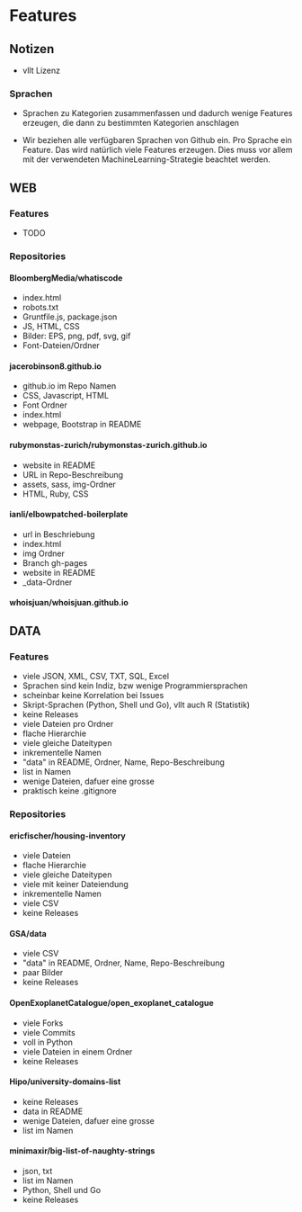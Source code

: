 # Features

## Notizen
- vllt Lizenz


### Sprachen
- Sprachen zu Kategorien zusammenfassen und dadurch wenige Features erzeugen, die dann zu bestimmten Kategorien 
anschlagen

- Wir beziehen alle verfügbaren Sprachen von Github ein. Pro Sprache ein Feature. Das wird natürlich viele Features 
erzeugen. Dies muss vor allem mit der verwendeten MachineLearning-Strategie beachtet werden.


## WEB
### Features
- TODO

### Repositories
#### BloombergMedia/whatiscode
- index.html
- robots.txt
- Gruntfile.js, package.json
- JS, HTML, CSS
- Bilder: EPS, png, pdf, svg, gif
- Font-Dateien/Ordner

#### jacerobinson8.github.io
- github.io im Repo Namen
- CSS, Javascript, HTML
- Font Ordner
- index.html
- webpage, Bootstrap in README

#### rubymonstas-zurich/rubymonstas-zurich.github.io
- website in README
- URL in Repo-Beschreibung
- assets, sass, img-Ordner
- HTML, Ruby, CSS

#### ianli/elbowpatched-boilerplate
- url in Beschriebung
- index.html
- img Ordner
- Branch gh-pages
- website in README
- _data-Ordner

#### whoisjuan/whoisjuan.github.io

## DATA
### Features
- viele JSON, XML, CSV, TXT, SQL, Excel
- Sprachen sind kein Indiz, bzw wenige Programmiersprachen
- scheinbar keine Korrelation bei Issues
- Skript-Sprachen (Python, Shell und Go), vllt auch R (Statistik)
- keine Releases
- viele Dateien pro Ordner
- flache Hierarchie
- viele gleiche Dateitypen
- inkrementelle Namen
- "data" in README, Ordner, Name, Repo-Beschreibung
- list in Namen
- wenige Dateien, dafuer eine grosse
- praktisch keine .gitignore


### Repositories
#### ericfischer/housing-inventory
- viele Dateien
- flache Hierarchie
- viele gleiche Dateitypen
- viele mit keiner Dateiendung
- inkrementelle Namen
- viele CSV
- keine Releases

#### GSA/data
- viele CSV
- "data" in README, Ordner, Name, Repo-Beschreibung
- paar Bilder
- keine Releases

#### OpenExoplanetCatalogue/open_exoplanet_catalogue
- viele Forks
- viele Commits
- voll in Python
- viele Dateien in einem Ordner
- keine Releases

#### Hipo/university-domains-list
- keine Releases
- data in README
- wenige Dateien, dafuer eine grosse
- list im Namen

#### minimaxir/big-list-of-naughty-strings
- json, txt
- list im Namen
- Python, Shell und Go
- keine Releases
